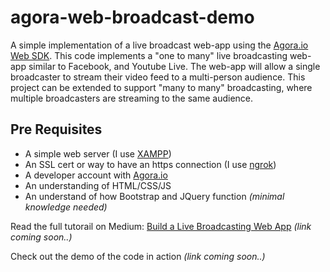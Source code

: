 # agora-web-broadcast-demo
A simple implementation of a live broadcast web-app using the [Agora.io](https://www.agora.io) [Web SDK](https://docs.agora.io/en/Video/API%20Reference/web/index.html). This code implements a "one to many" live broadcasting web-app similar to Facebook, and Youtube Live. The web-app will allow a single broadcaster to stream their video feed to a multi-person audience. This project can be extended to support "many to many" broadcasting, where multiple broadcasters are streaming to the same audience.

## Pre Requisites
- A simple web server (I use [XAMPP](https://www.apachefriends.org/index.html))
- An SSL cert or way to have an https connection (I use [ngrok](https://ngrok.com))
- A developer account with [Agora.io](https://www.agora.io)
- An understanding of HTML/CSS/JS 
- An understand of how Bootstrap and JQuery function _(minimal knowledge needed)_

Read the full tutorail on Medium: [Build a Live Broadcasting Web App](https://medium.com/agora-io/) _(link coming soon..)_

Check out the demo of the code in action  _(link coming soon..)_
